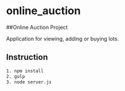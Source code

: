 # online_auction
##Online Auction Project

Application for viewing, adding or buying lots.

## Instruction

```bash
1. npm install    
2. gulp
3. node server.js
```
